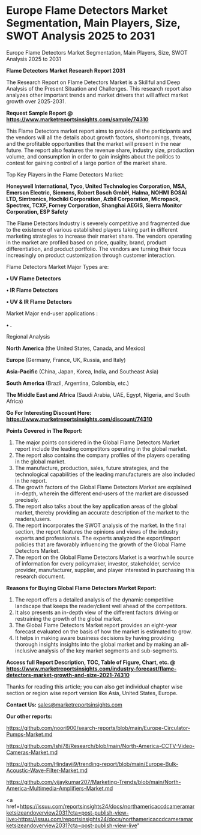 # Europe Flame Detectors Market Segmentation, Main Players, Size, SWOT Analysis 2025 to 2031
Europe Flame Detectors Market Segmentation, Main Players, Size, SWOT Analysis 2025 to 2031

<strong>Flame Detectors Market Research Report 2031</strong>

The Research Report on Flame Detectors Market is a Skillful and Deep Analysis of the Present Situation and Challenges. This research report also analyzes other important trends and market drivers that will affect market growth over 2025-2031.

<strong>Request Sample Report @ <a href=https://www.marketreportsinsights.com/sample/74310>https://www.marketreportsinsights.com/sample/74310</a></strong>

This Flame Detectors market report aims to provide all the participants and the vendors will all the details about growth factors, shortcomings, threats, and the profitable opportunities that the market will present in the near future. The report also features the revenue share, industry size, production volume, and consumption in order to gain insights about the politics to contest for gaining control of a large portion of the market share.

Top Key Players in the Flame Detectors Market:

<strong>Honeywell International, Tyco, United Technologies Corporation, MSA, Emerson Electric, Siemens, Robert Bosch GmbH, Halma, NOHMI BOSAI LTD, Simtronics, Hochiki Corporation, Azbil Corporation, Micropack, Spectrex, TCXF, Forney Corporation, Shanghai AEGIS, Sierra Monitor Corporation, ESP Safety</strong>

The Flame Detectors Industry is severely competitive and fragmented due to the existence of various established players taking part in different marketing strategies to increase their market share. The vendors operating in the market are profiled based on price, quality, brand, product differentiation, and product portfolio. The vendors are turning their focus increasingly on product customization through customer interaction.

Flame Detectors Market Major Types are:

<strong>• UV Flame Detectors

• IR Flame Detectors

• UV & IR Flame Detectors</strong>

Market Major end-user applications :

<strong>• .</strong>

Regional Analysis

</u><strong><b>North America</b></strong> (the United States, Canada, and Mexico)

<strong><b>Europe </b></strong>(Germany, France, UK, Russia, and Italy)

<strong><b>Asia-Pacific</b></strong> (China, Japan, Korea, India, and Southeast Asia)

<strong><b>South America</b></strong> (Brazil, Argentina, Colombia, etc.)

<strong><b>The Middle East and Africa</b></strong> (Saudi Arabia, UAE, Egypt, Nigeria, and South Africa)

<strong>Go For Interesting Discount Here: <a href=https://www.marketreportsinsights.com/discount/74310>https://www.marketreportsinsights.com/discount/74310</a></strong>

<strong>Points Covered in The Report:</strong>
<ol>
  <li>The major points considered in the Global Flame Detectors Market report include the leading competitors operating in the global market.</li>
  <li>The report also contains the company profiles of the players operating in the global market.</li>
  <li>The manufacture, production, sales, future strategies, and the technological capabilities of the leading manufacturers are also included in the report.</li>
  <li>The growth factors of the Global Flame Detectors Market are explained in-depth, wherein the different end-users of the market are discussed precisely.</li>
  <li>The report also talks about the key application areas of the global market, thereby providing an accurate description of the market to the readers/users.</li>
  <li>The report incorporates the SWOT analysis of the market. In the final section, the report features the opinions and views of the industry experts and professionals. The experts analyzed the export/import policies that are favorably influencing the growth of the Global Flame Detectors Market.</li>
  <li>The report on the Global Flame Detectors Market is a worthwhile source of information for every policymaker, investor, stakeholder, service provider, manufacturer, supplier, and player interested in purchasing this research document.</li>
</ol>
<strong>Reasons for Buying Global Flame Detectors Market Report:</strong>

<ol>
  <li>The report offers a detailed analysis of the dynamic competitive landscape that keeps the reader/client well ahead of the competitors.</li>
  <li>It also presents an in-depth view of the different factors driving or restraining the growth of the global market.</li>
  <li>The Global Flame Detectors Market report provides an eight-year forecast evaluated on the basis of how the market is estimated to grow.</li>
  <li>It helps in making aware business decisions by having providing thorough insights insights into the global market and by making an all-inclusive analysis of the key market segments and sub-segments.</li>
</ol>
<strong>Access full Report Description, TOC, Table of Figure, Chart, etc. @ <a href=https://www.marketreportsinsights.com/industry-forecast/flame-detectors-market-growth-and-size-2021-74310>https://www.marketreportsinsights.com/industry-forecast/flame-detectors-market-growth-and-size-2021-74310</a></strong>


Thanks for reading this article; you can also get individual chapter wise section or region wise report version like Asia, United States, Europe.

<strong>Contact Us:</strong>
sales@marketreportsinsights.com

<strong>Our other reports:</strong>

<a href=https://github.com/noori900/search-reports/blob/main/Europe-Circulator-Pumps-Market.md>https://github.com/noori900/search-reports/blob/main/Europe-Circulator-Pumps-Market.md</a>

<a href=https://github.com/Ishi78/Research/blob/main/North-America-CCTV-Video-Cameras-Market.md>https://github.com/Ishi78/Research/blob/main/North-America-CCTV-Video-Cameras-Market.md</a>

<a href=https://github.com/Hindavii9/trending-report/blob/main/Europe-Bulk-Acoustic-Wave-Filter-Market.md>https://github.com/Hindavii9/trending-report/blob/main/Europe-Bulk-Acoustic-Wave-Filter-Market.md</a>

<a href=https://github.com/vijaykumar207/Marketing-Trends/blob/main/North-America-Multimedia-Amplifiers-Market.md>https://github.com/vijaykumar207/Marketing-Trends/blob/main/North-America-Multimedia-Amplifiers-Market.md</a>

<a href=https://issuu.com/reportsinsights24/docs/northamericaccdcameramarketsizeandoverview2031?cta=post-publish-view-live>https://issuu.com/reportsinsights24/docs/northamericaccdcameramarketsizeandoverview2031?cta=post-publish-view-live</a>"
